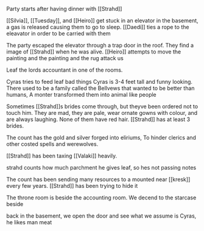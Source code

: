 Party starts after having dinner with [[Strahd]]

[[Silvia]], [[Tuesday]], and [[Heiro]] get stuck in an elevator in the basement, a gas is released causing them to go to sleep. [[Daedi]] ties a rope to the eleavator in order to be carried with them

The party escaped the elevator through a trap door in the roof. They find a image of [[Strahd]] when he was alive. [[Heiro]] attempts to move the painting and the painting and the rug attack us

Leaf the lords accountant in one of the rooms.

Cyras tries to feed leaf bad things Cyras is 3-4 feet tall and funny looking. There used to be a family called the Bellvews that wanted to be better than humans, A monter transformed them into animal like people

Sometimes [[Strahd]]s brides come through, but theyve been ordered not to touch him. They are mad, they are pale, wear ornate gowns with colour, and are always laughing. None of them have red hair. [[Strahd]] has at least 3 brides.

The count has the gold and silver forged into eliriums, To hinder clerics and other costed spells and werewolves.

[[Strahd]] has been taxing [[Valaki]] heavily. 

strahd counts how much parchment he gives leaf, so hes not passing notes

The count has been sending many resources to a mounted near [[kresk]] every few years. [[Strahd]] has been trying to hide it

The throne room is beside the accounting room. We decend to the starcase beside 

back in the basement, we open the door and see what we assume is Cyras, he likes man meat